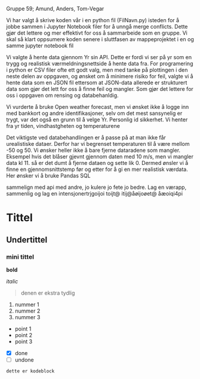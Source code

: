 Gruppe 59; Amund, Anders, Tom-Vegar

Vi har valgt å skrive koden vår i en python fil (FilNavn.py) isteden for å jobbe sammen i Jupyter Notebook filer for å unngå merge conflicts. Dette gjør det lettere og mer effektivt for oss å sammarbeide som en gruppe. Vi skal så klart oppsumere koden senere i sluttfasen av mappeprojektet i en og samme jupyter notebook fil

Vi valgte å hente data gjennom Yr sin API. Dette er fordi vi ser på yr som en trygg og realistisk værmeldningsnettside å hente data fra. For programering i python er CSV filer ofte ett godt valg, men med tanke på plottingen i den neste delen av oppgaven, og ønsket om å minimere risiko for feil, valgte vi å hente data som en JSON fil ettersom at JSON-data allerede er strukturert data som gjør det lett for oss å finne feil og mangler. Som gjør det lettere for oss i oppgaven om rensing og databehanldig.

Vi vurderte å bruke Open weather forecast, men vi ønsket ikke å logge inn med bankkort og andre identifikasjoner, selv om det mest sansynelig er trygt, var det også en grunn til å velge Yr. Personlig id sikkerhet. Vi henter fra yr tiden, vindhastgheten og temperaturene

Det viktigste ved databehandlingen er å passe på at man ikke får urealistiske dataer. Derfor har vi begrenset temperaturen til å være mellom -50 og 50. Vi ønsker heller ikke å bare fjerne dataradene som mangler. Eksempel hvis det blåser gjevnt gjennom daten med 10 m/s, men vi mangler data kl 11. så er det dumt å fjerne dataen og sette lik 0. Dermed ønsler vi å finne en gjennomsnittstemp før og etter for å gi en mer realistisk værdata. Her ønsker vi å bruke Pandas SQL


sammelign med api med andre, jo kulere jo fete jo bedre. Lag en værapp, sammenlig og lag en intensjonertrjgoijoi toijt@ itij@åøijoøet@ åæoiqi4pi



# Tittel





## Undertittel

### mini tittel

**bold**

*italic*

> denen er ekstra tydlig

1. nummer 1
2. nummer 2
3. nummer 3

- point 1
- point 2
- point 3

- [x] done
- [ ] undone

`dette er kodeblock`
